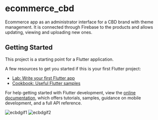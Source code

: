 # ecommerce_cbd

Ecommerce app as an administrator interface for a CBD brand with theme management. It is connected through Firebase to the products and allows updating, viewing and uploading new ones.

## Getting Started

This project is a starting point for a Flutter application.

A few resources to get you started if this is your first Flutter project:

- [Lab: Write your first Flutter app](https://docs.flutter.dev/get-started/codelab)
- [Cookbook: Useful Flutter samples](https://docs.flutter.dev/cookbook)

For help getting started with Flutter development, view the
[online documentation](https://docs.flutter.dev/), which offers tutorials,
samples, guidance on mobile development, and a full API reference.


![ecbdgif1](https://user-images.githubusercontent.com/91137238/197867073-feb730c8-1a1e-4002-aaea-fdd4be4cacda.gif) ![ecbdgif2](https://user-images.githubusercontent.com/91137238/197869905-bb3a8caa-870d-4548-9fed-4030d570ab55.gif)



